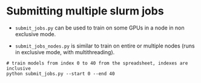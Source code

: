 # Submitting multiple slurm jobs
- `submit_jobs.py` can be used to train on some GPUs in a node in non exclusive mode.

- `submit_jobs_nodes.py` is similar to train on entire or multiple nodes (runs in exclusive mode, with multithreading).

```
# train models from index 0 to 40 from the spreadsheet, indexes are inclusive
python submit_jobs.py --start 0 --end 40
```

